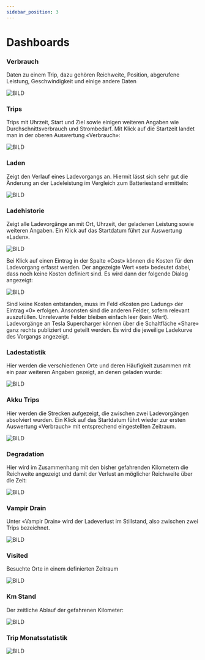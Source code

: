 ```yaml
---
sidebar_position: 3
---
```


# Dashboards

### Verbrauch 

Daten zu einem Trip, dazu gehören Reichweite, Position, abgerufene Leistung, Geschwindigkeit und einige andere Daten

![BILD](/img/grafana-08.png)

### Trips 

Trips mit Uhrzeit, Start und Ziel sowie einigen weiteren Angaben wie Durchschnittsverbrauch und Strombedarf. Mit Klick auf die Startzeit landet man in der oberen Auswertung «Verbrauch»:

![BILD](/img/grafana-09.png)

### Laden

Zeigt den Verlauf eines Ladevorgangs an. Hiermit lässt sich sehr gut die Änderung an der Ladeleistung im Vergleich zum Batteriestand ermitteln:

![BILD](/img/grafana-10.png)

### Ladehistorie

Zeigt alle Ladevorgänge an mit Ort, Uhrzeit, der geladenen Leistung sowie weiteren Angaben. Ein Klick auf das Startdatum führt zur Auswertung «Laden».

![BILD](/img/grafana-11.png)

Bei Klick auf einen Eintrag in der Spalte «Cost» können die Kosten für den Ladevorgang erfasst werden. Der angezeigte Wert «set» bedeutet dabei, dass noch keine Kosten definiert sind. Es wird dann der folgende Dialog angezeigt:

![BILD](/img/grafana-12.png)

Sind keine Kosten entstanden, muss im Feld «Kosten pro Ladung» der Eintrag «0» erfolgen. Ansonsten sind die anderen Felder, sofern relevant auszufüllen. Unrelevante Felder bleiben einfach leer (kein Wert).
Ladevorgänge an Tesla Supercharger können über die Schaltfläche «Share» ganz rechts publiziert und geteilt werden. Es wird die jeweilige Ladekurve des Vorgangs angezeigt.

### Ladestatistik 

Hier werden die verschiedenen Orte und deren Häufigkeit zusammen mit ein paar weiteren Angaben gezeigt, an denen geladen wurde:

![BILD](/img/grafana-13.png)

### Akku Trips

Hier werden die Strecken aufgezeigt, die zwischen zwei Ladevorgängen absolviert wurden. Ein Klick auf das Startdatum führt wieder zur ersten Auswertung «Verbrauch» mit entsprechend eingestellten Zeitraum.

![BILD](/img/grafana-14.png)

### Degradation

Hier wird im Zusammenhang mit den bisher gefahrenden Kilometern die Reichweite angezeigt und damit der Verlust an möglicher Reichweite über die Zeit:

![BILD](/img/grafana-15.png)

### Vampir Drain

Unter «Vampir Drain» wird der Ladeverlust im Stillstand, also zwischen zwei Trips bezeichnet.

![BILD](/img/grafana-16.png)

### Visited

Besuchte Orte in einem definierten Zeitraum

![BILD](/img/grafana-17.png)

### Km Stand

Der zeitliche Ablauf der gefahrenen Kilometer: 

![BILD](/img/grafana-18.png)

### Trip Monatsstatistik

![BILD](/img/grafana-19.png)